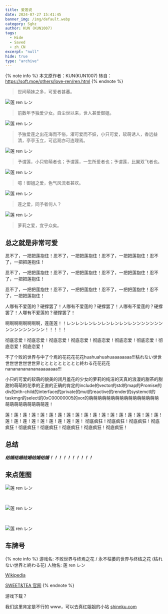```yaml
---
title: 爱莲说
date: 2024-07-27 15:41:45
banner_img: /img/default.webp
category: Sghz
author: KUN (KUN1007)
tags: 
  - Hide
  - Saved
  - zh_CN
excerpt: "null"
hide: true
type: "archive"
---
```


{% note info %}
本文原作者：KUN(KUN1007)
转自：https://soft.moe/others/love-ren/ren.html
{% endnote %} 

> 世间萌妹之多，可爱者甚蕃。

![莲 ren レン](/img/Saved-data/Sghz/ren/1.jpg)

> 前数年予独爱少女。自尘世以来，世人甚爱御姐。

![莲 ren レン](/img/Saved-data/Sghz/ren/3.jpg)

> 予独爱莲之出花海而不俗，濯可爱而不妖，小只可爱，软萌诱人，香远益清，亭亭玉立，可远观亦可连理焉。

![莲 ren レン](/img/Saved-data/Sghz/ren/4.jpg)

> 予谓莲，小只软萌者也；予谓莲，一生所爱者也；予谓莲，比翼双飞者也。

![莲 ren レン](/img/Saved-data/Sghz/ren/6.jpg)

> 噫！御姐之爱，色气风流者甚欢。

![莲 ren レン](/img/Saved-data/Sghz/ren/5.jpg)

> 莲之爱，同予者何人？

![莲 ren レン](/img/Saved-data/Sghz/ren/2.jpg)

> 萝莉之爱，宜乎众矣。

## 总之就是非常可爱

忍不了，一把把莲抱住！忍不了，一把把莲抱住！忍不了，一把把莲抱住！忍不了，一把把莲抱住！

忍不了，一把把莲抱住！忍不了，一把把莲抱住！忍不了，一把把莲抱住！忍不了，一把把莲抱住！

忍不了，一把把莲抱住！忍不了，一把把莲抱住！忍不了，一把把莲抱住！忍不了，一把把莲抱住！

人哪有不爱莲的？硬撑罢了！人哪有不爱莲的？硬撑罢了！人哪有不爱莲的？硬撑罢了！人哪有不爱莲的？硬撑罢了！

啊啊啊啊啊啊啊啊，莲莲莲！！レンレンレンレンレンレンレンレンンンンンンンンンンンンンンンン！！！！！

彻底恋爱！彻底恋爱！彻底恋爱！彻底恋爱！彻底恋爱！彻底恋爱！彻底恋爱！彻底恋爱！彻底恋爱！

不了个败的世界与中了个焉的花花花花花huahuahuahuaaaaaaaa!!!枯れない世世世世世世世世世界ととととととととと終わる花花花花nananananananaaaaaaaa!!!

小只的可爱的软萌的貌美的闭月羞花的少女的萝莉的纯洁的天真的浪漫的甜茶的甜甜的萌萌的花季的正直的正确的肯定的include的vector的std的map的Promise的div的nth-child的interface的private的mut的reactive的render的systemctl的taskmgr的select的0xC00000005的xor的萌萌萌萌萌萌萌萌萌萌萌萌萌萌萌萌萌萌萌萌萌萌萌萌萌莲！

莲！莲！莲！莲！莲！莲！莲！莲！莲！莲！莲！莲！莲！莲！莲！莲！莲！莲！莲！莲！莲！莲！莲！莲！莲！莲！莲！
彻底疯狂！彻底疯狂！彻底疯狂！彻底疯狂！彻底疯狂！彻底疯狂！彻底疯狂！彻底疯狂！彻底疯狂！

## 总结

***结婚结婚结婚结婚结婚！！！！！！！！！！***

## 来点莲图

![莲 ren レン](/img/Saved-data/Sghz/ren/Ren_01a.webp)

<br/>

![莲 ren レン](/img/Saved-data/Sghz/ren/Ren_03a.webp)

<br/>

![莲 ren レン](/img/Saved-data/Sghz/ren/Ren_04a.webp)

## 车牌号
{% note info %}
 游戏名: 不败世界与终焉之花 / 永不枯萎的世界与终结之花 (枯れない世界と終わる花)
  人物名: 莲 ren レン
 
 [Wikipedia](https://ja.wikipedia.org/wiki/%E6%9E%AF%E3%82%8C%E3%81%AA%E3%81%84%E4%B8%96%E7%95%8C%E3%81%A8%E7%B5%82%E3%82%8F%E3%82%8B%E8%8A%B1)
 
 [SWEET&TEA 官网](http://sweet.clearrave.co.jp/karehana/)
{% endnote %} 

游戏下载？

我们这里肯定是不行的 www，可以去真红姐姐的小站 [shinnku.com](https://www.shinnku.com/)
